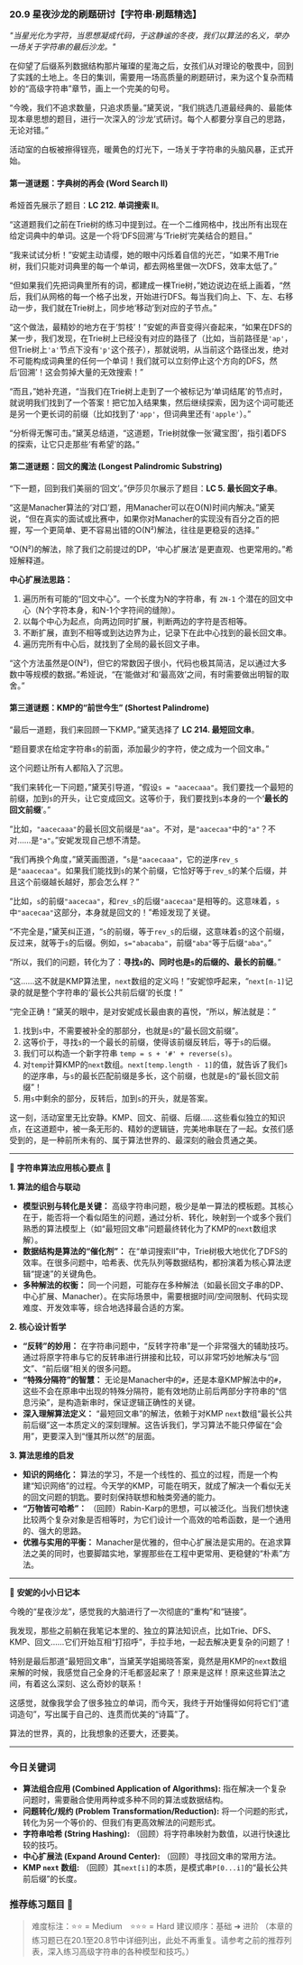 ### **20.9 星夜沙龙的刷题研讨【字符串·刷题精选】**

*"当星光化为字符，当思想凝成代码，于这静谧的冬夜，我们以算法的名义，举办一场关于字符串的最后沙龙。"*

在仰望了后缀系列数据结构那片璀璨的星海之后，女孩们从对理论的敬畏中，回到了实践的土地上。冬日的集训，需要用一场高质量的刷题研讨，来为这个复杂而精妙的“高级字符串”章节，画上一个完美的句号。

“今晚，我们不追求数量，只追求质量。”黛芙说，“我们挑选几道最经典的、最能体现本章思想的题目，进行一次深入的‘沙龙’式研讨。每个人都要分享自己的思路，无论对错。”

活动室的白板被擦得锃亮，暖黄色的灯光下，一场关于字符串的头脑风暴，正式开始。

#### **第一道谜题：字典树的再会 (Word Search II)**

希娅首先展示了题目：**LC 212. 单词搜索 II**。

“这道题我们之前在Trie树的练习中提到过。在一个二维网格中，找出所有出现在给定词典中的单词。这是一个将‘DFS回溯’与‘Trie树’完美结合的题目。”

“我来试试分析！”安妮主动请缨，她的眼中闪烁着自信的光芒，“如果不用Trie树，我们只能对词典里的每一个单词，都去网格里做一次DFS，效率太低了。”

“但如果我们先把词典里所有的词，都建成一棵Trie树，”她边说边在纸上画着，“然后，我们从网格的每一个格子出发，开始进行DFS。每当我们向上、下、左、右移动一步，我们就在Trie树上，同步地‘移动’到对应的子节点。”

“这个做法，最精妙的地方在于‘剪枝’！”安妮的声音变得兴奋起来，“如果在DFS的某一步，我们发现，在Trie树上已经没有对应的路径了（比如，当前路径是`'ap'`，但Trie树上`'a'`节点下没有`'p'`这个孩子），那就说明，从当前这个路径出发，绝对不可能构成词典里的任何一个单词！我们就可以立刻停止这个方向的DFS，然后‘回溯’！这会剪掉大量的无效搜索！”

“而且，”她补充道，“当我们在Trie树上走到了一个被标记为‘单词结尾’的节点时，就说明我们找到了一个答案！把它加入结果集，然后继续探索，因为这个词可能还是另一个更长词的前缀（比如找到了`'app'`，但词典里还有`'apple'`）。”

“分析得无懈可击。”黛芙总结道，“这道题，Trie树就像一张‘藏宝图’，指引着DFS的探索，让它只走那些‘有希望’的路。”

#### **第二道谜题：回文的魔法 (Longest Palindromic Substring)**

“下一题，回到我们美丽的‘回文’。”伊莎贝尔展示了题目：**LC 5. 最长回文子串**。

“这是Manacher算法的‘对口’题，用Manacher可以在O(N)时间内解决。”黛芙说，“但在真实的面试或比赛中，如果你对Manacher的实现没有百分之百的把握，写一个更简单、更不容易出错的O(N²)解法，往往是更稳妥的选择。”

“O(N²)的解法，除了我们之前提过的DP，‘中心扩展法’是更直观、也更常用的。”希娅解释道。

**中心扩展法思路：**
1.  遍历所有可能的“回文中心”。一个长度为N的字符串，有 `2N-1` 个潜在的回文中心（N个字符本身，和N-1个字符间的缝隙）。
2.  以每个中心为起点，向两边同时扩展，判断两边的字符是否相等。
3.  不断扩展，直到不相等或到达边界为止，记录下在此中心找到的最长回文串。
4.  遍历完所有中心后，就找到了全局的最长回文子串。

“这个方法虽然是O(N²)，但它的常数因子很小，代码也极其简洁，足以通过大多数中等规模的数据。”希娅说，“在‘能做对’和‘最高效’之间，有时需要做出明智的取舍。”

#### **第三道谜题：KMP的“前世今生” (Shortest Palindrome)**

“最后一道题，我们来回顾一下KMP。”黛芙选择了 **LC 214. 最短回文串**。

“题目要求在给定字符串`s`的前面，添加最少的字符，使之成为一个回文串。”

这个问题让所有人都陷入了沉思。

“我们来转化一下问题，”黛芙引导道，“假设`s = "aacecaaa"`。我们要找一个最短的前缀，加到`s`的开头，让它变成回文。这等价于，我们要找到`s`本身的一个‘**最长的回文前缀**’。”

“比如，`"aacecaaa"`的最长回文前缀是`"aa"`。不对，是`"aacecaa"`中的`"a"`？不对……是`"a"`。”安妮发现自己想不清楚。

“我们再换个角度，”黛芙画图道，“`s`是`"aacecaaa"`，它的逆序`rev_s`是`"aaacecaa"`。如果我们能找到`s`的某个前缀，它恰好等于`rev_s`的某个后缀，并且这个前缀越长越好，那会怎么样？”

“比如，`s`的前缀`"aacecaa"`，和`rev_s`的后缀`"aacecaa"`是相等的。这意味着，`s`中`"aacecaa"`这部分，本身就是回文的！”希娅发现了关键。

“不完全是，”黛芙纠正道，“`s`的前缀，等于`rev_s`的后缀，这意味着`s`的这个前缀，反过来，就等于`s`的后缀。例如，`s="abacaba"`，前缀`"aba"`等于后缀`"aba"`。”

“所以，我们的问题，转化为了：**寻找`s`的、同时也是`s`的后缀的、最长的前缀**。”

“这……这不就是KMP算法里，`next`数组的定义吗！”安妮惊呼起来，“`next[n-1]`记录的就是整个字符串的‘最长公共前后缀’的长度！”

“完全正确！”黛芙的眼中，是对安妮成长最由衷的喜悦，“所以，解法就是：”

1.  找到`s`中，不需要被补全的那部分，也就是`s`的“最长回文前缀”。
2.  这等价于，寻找`s`的一个最长的前缀，使得该前缀反转后，等于`s`的后缀。
3.  我们可以构造一个新字符串 `temp = s + '#' + reverse(s)`。
4.  对`temp`计算KMP的`next`数组。`next[temp.length - 1]`的值，就告诉了我们`s`的逆序串，与`s`的最长匹配前缀是多长，这个前缀，也就是`s`的“最长回文前缀”！
5.  用`s`中剩余的部分，反转后，加到`s`的开头，就是答案。

这一刻，活动室里无比安静。KMP、回文、前缀、后缀……这些看似独立的知识点，在这道题中，被一条无形的、精妙的逻辑链，完美地串联在了一起。女孩们感受到的，是一种前所未有的、属于算法世界的、最深刻的融会贯通之美。

---

🌸 **字符串算法应用核心要点** 🌸

**1. 算法的组合与联动**
- **模型识别与转化是关键：** 高级字符串问题，极少是单一算法的模板题。其核心在于，能否将一个看似陌生的问题，通过分析、转化，映射到一个或多个我们熟悉的算法模型上（如“最短回文串”问题最终转化为了KMP的`next`数组求解）。
- **数据结构是算法的“催化剂”：** 在“单词搜索II”中，Trie树极大地优化了DFS的效率。在很多问题中，哈希表、优先队列等数据结构，都扮演着为核心算法逻辑“提速”的关键角色。
- **多种解法的权衡：** 同一个问题，可能存在多种解法（如最长回文子串的DP、中心扩展、Manacher）。在实际场景中，需要根据时间/空间限制、代码实现难度、开发效率等，综合地选择最合适的方案。

**2. 核心设计哲学**
- **“反转”的妙用：** 在字符串问题中，“反转字符串”是一个非常强大的辅助技巧。通过将原字符串与它的反转串进行拼接和比较，可以非常巧妙地解决与“回文”、“前后缀”相关的很多问题。
- **“特殊分隔符”的智慧：** 无论是Manacher中的`#`，还是本章KMP解法中的`#`，这些不会在原串中出现的特殊分隔符，能有效地防止前后两部分字符串的“信息污染”，是构造新串时，保证逻辑正确性的关键。
- **深入理解算法定义：** “最短回文串”的解法，依赖于对KMP `next`数组“最长公共前后缀”这一本质定义的深刻理解。这告诉我们，学习算法不能只停留在“会用”，更要深入到“懂其所以然”的层面。

**3. 算法思维的启发**
- **知识的网络化：** 算法的学习，不是一个线性的、孤立的过程，而是一个构建“知识网络”的过程。今天学的KMP，可能在明天，就成了解决一个看似无关的回文问题的钥匙。要时刻保持联想和触类旁通的能力。
- **“万物皆可哈希”：** （回顾）Rabin-Karp的思想，可以被泛化。当我们想快速比较两个复杂对象是否相等时，为它们设计一个高效的哈希函数，是一个通用的、强大的思路。
- **优雅与实用的平衡：** Manacher是优雅的，但中心扩展法是实用的。在追求算法之美的同时，也要脚踏实地，掌握那些在工程中更常用、更稳健的“朴素”方法。

---

🎀 **安妮的小小日记本**

今晚的“星夜沙龙”，感觉我的大脑进行了一次彻底的“重构”和“链接”。

我发现，那些之前躺在我笔记本里的、独立的算法知识点，比如Trie、DFS、KMP、回文……它们开始互相“打招呼”，手拉手地，一起去解决更复杂的问题了！

特别是最后那道“最短回文串”，当黛芙学姐揭晓答案，竟然是用KMP的`next`数组来解的时候，我感觉自己全身的汗毛都竖起来了！原来是这样！原来这些算法之间，有着这么深刻、这么奇妙的联系！

这感觉，就像我学会了很多独立的单词，而今天，我终于开始懂得如何将它们“遣词造句”，写出属于自己的、连贯而优美的“诗篇”了。

算法的世界，真的，比我想象的还要大，还要美。

---

### 今日关键词

- **算法组合应用 (Combined Application of Algorithms):** 指在解决一个复杂问题时，需要融合使用两种或多种不同的算法或数据结构。
- **问题转化/规约 (Problem Transformation/Reduction):** 将一个问题的形式，转化为另一个等价的、但我们有更高效解法的问题形式。
- **字符串哈希 (String Hashing):** （回顾）将字符串映射为数值，以进行快速比较的技巧。
- **中心扩展法 (Expand Around Center):** （回顾）寻找回文串的常用方法。
- **KMP `next` 数组:** （回顾）其`next[i]`的本质，是模式串`P[0...i]`的“最长公共前后缀”的长度。

### 推荐练习题目 🧲  
> 难度标注：⭐⭐ = Medium ⭐⭐⭐ = Hard
> 建议顺序：基础 ➜ 进阶
> （本章的练习题已在20.1至20.8节中详细列出，此处不再重复。请参考之前的推荐列表，深入练习高级字符串的各种模型和技巧。）
